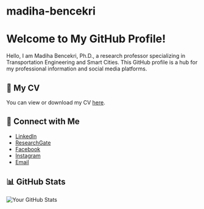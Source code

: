 # madiha-bencekri
# Welcome to My GitHub Profile!

Hello, I am Madiha Bencekri, Ph.D., a research professor specializing in Transportation Engineering and Smart Cities. This GitHub profile is a hub for my professional information and social media platforms.

## 📄 My CV

You can view or download my CV [here](./Madiha_Bencekri.pdf).

## 🔗 Connect with Me

- [LinkedIn](https://www.linkedin.com/in/madiha-bencekri)
- [ResearchGate](https://www.researchgate.net/profile/Madiha-Bencekri)
- [Facebook](https://www.facebook.com/yourprofile)
- [Instagram](https://www.instagram.com/yourprofile)
- [Email](mailto:bencekri.madiha@gmail.com)

## 📊 GitHub Stats

![Your GitHub Stats](https://github-readme-stats.vercel.app/api?username=dihaben&show_icons=true&theme=radical)
